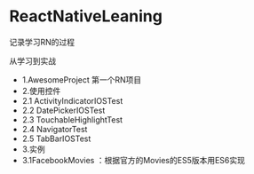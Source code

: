 # ReactNativeLeaning
记录学习RN的过程

从学习到实战

* 1.AwesomeProject 第一个RN项目
* 2.使用控件
*   2.1 ActivityIndicatorIOSTest
*   2.2 DatePickerIOSTest
*   2.3 TouchableHighlightTest
*   2.4 NavigatorTest
*   2.5 TabBarIOSTest
* 3.实例
*   3.1FacebookMovies ：根据官方的Movies的ES5版本用ES6实现
